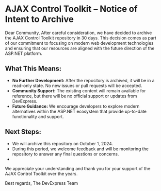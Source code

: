 # AJAX Control Toolkit – Notice of Intent to Archive

Dear Community,
After careful consideration, we have decided to archive the AJAX Control Toolkit repository in 30 days. This decision comes as part of our commitment to focusing on modern web development technologies and ensuring that our resources are aligned with the future direction of the ASP.NET platform.

## What This Means:

* **No Further Development:** After the repository is archived, it will be in a read-only state. No new issues or pull requests will be accepted.
* **Community Support:** The existing content will remain available for reference, but there will be no official support or updates from DevExpress.
* **Future Guidance:** We encourage developers to explore modern alternatives within the ASP.NET ecosystem that provide up-to-date functionality and support.

## Next Steps:

* We will archive this repository on October 1, 2024.
* During this period, we welcome feedback and will be monitoring the repository to answer any final questions or concerns.
* 
We appreciate your understanding and thank you for your support of the AJAX Control Toolkit over the years.

Best regards,
The DevExpress Team
